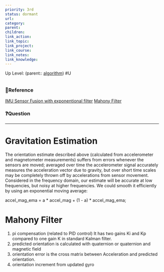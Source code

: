 ```yaml
---
priority: 3rd
status: dormant
url: 
category: 
parent: 
children: 
link_action: 
link_topic: 
link_project: 
link_course: 
link_notes: 
link_knowledge: 
---
```

Up Level: (parent:: [algorithm](algorithm.md))
#U
```toc
```
### 📇Reference
[IMU Sensor Fusion with exponentional filter](https://josephmalloch.wordpress.com/portfolio/imu-sensor-fusion/)
[Mahony Filter](https://github.com/PaulStoffregen/MotionCal/blob/master/mahony.c)

### ❓Question

---

# Gravitation Estimation


The orientation estimate described above (calculated from accelerometer and magnetometer measurements) suffers from errors whenever the sensors are moved; averaged over time the accelerometer signal accurately measures the acceleration vector due to gravity, but over short time scales may be completely thrown off by accelerations from sensor movement. Considered in the frequency domain, our estimate will be accurate at low frequencies, but noisy at higher frequencies. We could smooth it efficiently by using an exponential moving average:

accel_mag_ema = a * accel_mag + (1 - a) * accel_mag_ema;

# Mahony Filter

1.  pi compensation (related to PID control) It has two gains Ki and Kp compared to one gain K in standard Kalman filter.
2.  predicted orientation is calculated with quaternion or quaternion and magnetic field
3.  orientation error is the cross matrix between Acceleration and predicted orientation.
4.  orientation increment from updated gyro





